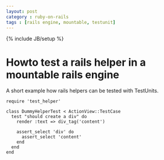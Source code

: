 ```yaml
---
layout: post
category : ruby-on-rails
tags : [rails engine, mountable, testunit]
---
```

{% include JB/setup %}

# Howto test a rails helper in a mountable rails engine

A short example how rails helpers can be tested with TestUnits.

    require 'test_helper'

    class DummyHelperTest < ActionView::TestCase
      test "should create a div" do
        render :text => div_tag('content')

        assert_select 'div' do
          assert_select 'content'
        end
      end
    end
